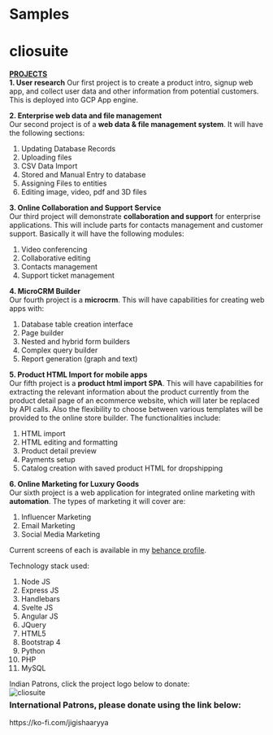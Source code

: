 # Samples

# cliosuite

<b><u>PROJECTS</u></b><br/>
<b>1. User research</b>
Our first project is to create a product intro, signup web app, and collect user data and other information from potential customers. This is deployed into GCP App engine.


<b>2. Enterprise web data and file management</b><br/>
Our second project is of a <b>web data & file management system</b>. It will have the following sections:
1. Updating Database Records
2. Uploading files
3. CSV Data Import
4. Stored and Manual Entry to database
5. Assigning Files to entities
6. Editing image, video, pdf and 3D files


<b>3. Online Collaboration and Support Service</b><br/>
Our third project will demonstrate <b>collaboration and support</b> for enterprise applications. This will include parts for contacts management and customer support. Basically it will have the following modules:
1. Video conferencing
2. Collaborative editing
3. Contacts management 
4. Support ticket management


<b>4. MicroCRM Builder</b><br/>
Our fourth project is a <b>microcrm</b>. This will have capabilities for creating web apps with:
1. Database table creation interface
2. Page builder
3. Nested and hybrid form builders
4. Complex query builder 
5. Report generation (graph and text)


<b>5. Product HTML Import for mobile apps</b><br/>
Our fifth project is a <b>product html import SPA</b>. This will have capabilities for extracting the relevant information about the product currently from the product detail page of an ecommerce website, which will later be replaced by API calls. Also the flexibility to choose between various templates will be provided to the online store builder. The functionalities include:
1. HTML import
2. HTML editing and formatting 
3. Product detail preview
4. Payments setup
5. Catalog creation with saved product HTML for dropshipping

<b>6. Online Marketing for Luxury Goods</b><br/>
Our sixth project is a web application for integrated online marketing with <b>automation</b>. The types of marketing it will cover are:
1. Influencer Marketing
2. Email Marketing
3. Social Media Marketing

Current screens of each is available in my <a href="https://www.behance.net/jigishaaryya">behance profile</a>.


Technology stack used:
1. Node JS
2. Express JS
3. Handlebars
4. Svelte JS
5. Angular JS
6. JQuery
7. HTML5
8. Bootstrap 4
9. Python
10. PHP 
11. MySQL


Indian Patrons, click the project logo below to donate:<br/>
<a href="https://rzp.io/l/pnH5Xs3"><img src="https://isteam.wsimg.com/ip/2b686ac9-9aec-461e-830c-6306813e4be1/newlogo.jpg/:/cr=t:0%25,l:0%25,w:100%25,h:100%25/rs=w:600,h:300,cg:true" alt="cliosuite" style="float: left; margin-right: 10px;" /></a>


<h3><b>International Patrons, please donate using the link below:</b></h3>
https://ko-fi.com/jigishaaryya
